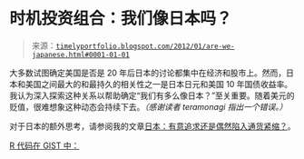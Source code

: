 <!--yml

分类：未分类

日期：2024-05-18 15:08:46

-->

# 时机投资组合：我们像日本吗？

> 来源：[`timelyportfolio.blogspot.com/2012/01/are-we-japanese.html#0001-01-01`](http://timelyportfolio.blogspot.com/2012/01/are-we-japanese.html#0001-01-01)

大多数试图确定美国是否是 20 年后日本的讨论都集中在经济和股市上。然而，日本和美国之间最大的和最持久的相关性之一是日本日元和美国 10 年国债收益率。我认为深入探索这种关系以帮助确定“我们有多么像日本？”至关重要。随着美元的贬值，很难想象这种动态会持续下去。*（感谢读者 teramonagi 指出一个错误。）*

对于日本的额外思考，请参阅我的文章[日本：有意追求还是偶然陷入通货紧缩？](http://timelyportfolio.blogspot.com/2011/02/japan-intentional-or-accidental-pursuit.html)。

[R 代码在 GIST 中：](https://gist.github.com/1609266)
